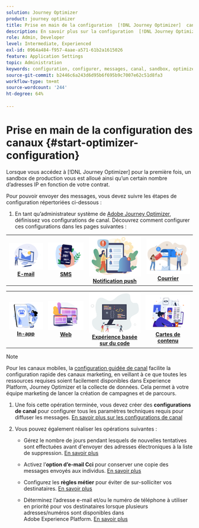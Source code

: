 ```yaml
---
solution: Journey Optimizer
product: journey optimizer
title: Prise en main de la configuration  [!DNL Journey Optimizer]  canaux
description: En savoir plus sur la configuration  [!DNL Journey Optimizer]  canaux .
role: Admin, Developer
level: Intermediate, Experienced
exl-id: 0964a484-f957-4aae-a571-61b2a1615026
feature: Application Settings
topic: Administration
keywords: configuration, configurer, messages, canal, sandbox, optimizer
source-git-commit: b2446c6a243d6d95b6f695b9c7007e62c51d8fa3
workflow-type: tm+mt
source-wordcount: '244'
ht-degree: 64%

---
```



# Prise en main de la configuration des canaux {#start-optimizer-configuration}

Lorsque vous accédez à [!DNL Journey Optimizer] pour la première fois, un sandbox de production vous est alloué ainsi qu’un certain nombre d’adresses IP en fonction de votre contrat.


Pour pouvoir envoyer des messages, vous devez suivre les étapes de configuration répertoriées ci-dessous :

1. En tant qu’administrateur système de [Adobe Journey Optimizer](../start/path/administrator.md), définissez vos configurations de canal. Découvrez comment configurer ces configurations dans les pages suivantes :

<table style="table-layout:fixed"><tr style="border: 0;">
<td><a href="../email/get-started-email-config.md"><img alt="E-mail" src="../channels/assets/do-not-localize/email.png"></a>
<div align="center"><a href="../email/get-started-email-config.md"><strong>E-mail</strong></a></div></td>
<td><a href="../sms/sms-configuration.md"><img alt="SMS" src="../channels/assets/do-not-localize/sms.png"></a>
<div align="center"><a href="../sms/sms-configuration.md"><strong>SMS</strong></a></div></td>
<td><a href="../push/push-configuration.md"><img alt="Notification push" src="../channels/assets/do-not-localize/push.png"></a>
<div align="center"><a href="../push/push-configuration.md"><strong>Notification push</strong></a></div></td>
<td><a href="../direct-mail/direct-mail-configuration.md"><img alt="Courrier" src="../channels/assets/do-not-localize/direct-mail.jpg"></a>
<div align="center"><a href="../direct-mail/direct-mail-configuration.md"><strong>Courrier</strong></a></div></td>
</tr></table>

<table style="table-layout:fixed"><tr style="border: 0;">
<td><a href="../in-app/inapp-configuration.md"><img alt="In-app" src="../channels/assets/do-not-localize/inapp.jpg"></a>
<div align="center"><a href="../in-app/inapp-configuration.md"><strong>In-app</strong></a></div></td>
<td><a href="../web/web-configuration.md"><img alt="Web" src="../channels/assets/do-not-localize/web.jpg"></a>
<div align="center"><a href="../web/web-configuration.md"><strong>Web</strong></a></div></td>
<td><a href="../code-based/code-based-configuration.md"><img alt="Expérience basée sur du code" src="../channels/assets/do-not-localize/code.png"></a>
<div align="center"><a href="../code-based/code-based-configuration.md"><strong>Expérience basée sur du code</strong></a></div></td>
<td><a href="../content-card/content-card-configuration-prereq.md"><img alt="Cartes de contenu" src="../channels/assets/do-not-localize/cards.png"></a>
<div align="center"><a href="../content-card/content-card-configuration-prereq.md"><strong>Cartes de contenu</strong></a></div></td>
</tr></table>

>[!NOTE]
>
>Pour les canaux mobiles, la [configuration guidée de canal](set-mobile-config.md) facilite la configuration rapide des canaux marketing, en veillant à ce que toutes les ressources requises soient facilement disponibles dans Experience Platform, Journey Optimizer et la collecte de données. Cela permet à votre équipe marketing de lancer la création de campagnes et de parcours.

1. Une fois cette opération terminée, vous devez créer des **configurations de canal** pour configurer tous les paramètres techniques requis pour diffuser les messages. [En savoir plus sur les configurations de canal](channel-surfaces.md)

1. Vous pouvez également réaliser les opérations suivantes :

   * Gérez le nombre de jours pendant lesquels de nouvelles tentatives sont effectuées avant d&#39;envoyer des adresses électroniques à la liste de suppression. [En savoir plus](manage-suppression-list.md)

   * Activez l’**option d’e-mail Cci** pour conserver une copie des messages envoyés aux individus. [En savoir plus](archiving-support.md#enable-bcc)

   * Configurez les **règles métier** pour éviter de sur-solliciter vos destinataires. [En savoir plus](../configuration/rule-sets.md)

   * Déterminez l’adresse e-mail et/ou le numéro de téléphone à utiliser en priorité pour vos destinataires lorsque plusieurs adresses/numéros sont disponibles dans Adobe Experience Platform. [En savoir plus](primary-email-addresses.md)
